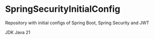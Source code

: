 # SpringSecurityInitialConfig
Repository with initial configs of Spring Boot, Spring Security and JWT

JDK Java 21
